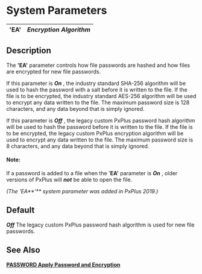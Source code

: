 # System Parameters

**'EA'** |  **_Encryption Algorithm_**  
---|---  
  
##  Description

The **'EA'** parameter controls how file passwords are hashed and how files are encrypted for new file passwords.

If this parameter is **_On_** , the industry standard SHA-256 algorithm will be used to hash the password with a salt before it is written to the file. If the file is to be encrypted, the industry standard AES-256 algorithm will be used to encrypt any data written to the file. The maximum password size is 128 characters, and any data beyond that is simply ignored.

If this parameter is **_Off_** , the legacy custom PxPlus password hash algorithm will be used to hash the password before it is written to the file. If the file is to be encrypted, the legacy custom PxPlus encryption algorithm will be used to encrypt any data written to the file. The maximum password size is 8 characters, and any data beyond that is simply ignored.

#### **Note:**  
If a password is added to a file when the '**EA'** parameter is **_On_** , older versions of PxPlus will **_not_** be able to open the file.

_(The 'EA**'** system parameter was added in PxPlus 2019.)_

## Default

**_Off_** The legacy custom PxPlus password hash algorithm is used for new file passwords.

##  See Also

[**PASSWORD Apply Password and Encryption**](../directives/password.md)
